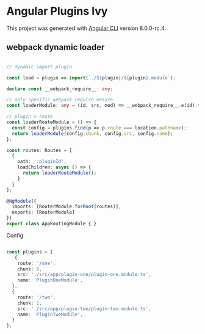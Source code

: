 # Angular Plugins Ivy

This project was generated with [Angular CLI](https://github.com/angular/angular-cli) version 8.0.0-rc.4.

## webpack dynamic loader


```typescript

// dynamic import plugin

const load = plugin => import(`./${plugin}/${plugin}.module`);

declare const __webpack_require__: any;

// only specific webpack require ensure
const loaderModule: any = (id, src, mod) => __webpack_require__.e(id).then(el => __webpack_require__(src)[mod]);

// plugin = route 
const loaderRouteModule = () => {
  const config = plugins.find(p => p.route === location.pathname);
  return loaderModule(config.chunk, config.src, config.name);
};

const routes: Routes = [
  {
    path: ':pluginId',
    loadChildren: async () => {
      return loaderRouteModule();
    }
  }
];

@NgModule({
  imports: [RouterModule.forRoot(routes)],
  exports: [RouterModule]
})
export class AppRoutingModule { }

```

 Config

```typescript

const plugins = [
   {
    route: '/one',
    chunk: 0,
    src: './src/app/plugin-one/plugin-one.module.ts',
    name: 'PluginOneModule',
  },
  {
    route: '/two',
    chunk: 1,
    src: './src/app/plugin-two/plugin-two.module.ts',
    name: 'PluginTwoModule',
  }
];

```
